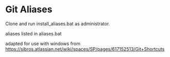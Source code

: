 # Git Aliases
Clone and run install_aliases.bat as administrator.

aliases listed in aliases.bat

adapted for use with windows from https://sibros.atlassian.net/wiki/spaces/SP/pages/617152513/Git+Shortcuts